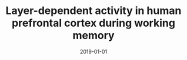 ---
title: "Layer-dependent activity in human prefrontal cortex during working memory"
date: 2019-01-01
authors_string: Emily Finn, Laurentius Huber, David Jangraw, Peter Molfese, Peter Bandettini
authors:
   - Emily Finn
   - Laurentius Huber
   - David Jangraw
   - Peter Molfese
   - Peter Bandettini
author_ids:
   - emily_finn
   - laurentius_huber
   - david_jangraw
   - peter_molfese
   - peter_bandettini
journal: 'Nature Neuroscience'
volume: 22
issue: 
pages: 1687-1695
book_title: ''
publisher: 'Springer Science and Business Media LLC'
abstract: ''
project_id: layer_fmri
paper_url: 
doi: 10.1038/s41593-019-0487-z
data_loc: 'https://openneuro.org/datasets/ds002076/versions/1.0.1'
code_loc: 'https://github.com/layerfMRI/repository/tree/master/DLPFC_Emily'
file: '/assets/publications//assets/publications/'
file_name: '/assets/publications/'
type: journal_article
pub_str: ' (2019) Nature Neuroscience 22: 1687-1695'
layout: publication 
---